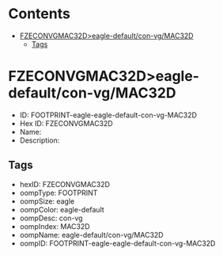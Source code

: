 



Contents
========

* [FZECONVGMAC32D>eagle-default/con-vg/MAC32D](#fzeconvgmac32deagle-defaultcon-vgmac32d)
	* [Tags](#tags)

# FZECONVGMAC32D>eagle-default/con-vg/MAC32D

- ID: FOOTPRINT-eagle-eagle-default-con-vg-MAC32D
- Hex ID: FZECONVGMAC32D
- Name: 
- Description: 

## Tags

- hexID: FZECONVGMAC32D
- oompType: FOOTPRINT
- oompSize: eagle
- oompColor: eagle-default
- oompDesc: con-vg
- oompIndex: MAC32D
- oompName: eagle-default/con-vg/MAC32D
- oompID: FOOTPRINT-eagle-eagle-default-con-vg-MAC32D
